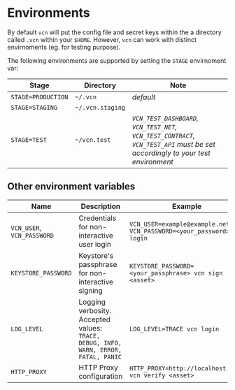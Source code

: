 # Environments

By default `vcn` will put the config file and secret keys within the a directory called `.vcn` within your `$HOME`.
However, `vcn` can work with distinct envirnoments (eg. for testing purpose).

The following environments are supported by setting the `STAGE` envirnoment var:

Stage | Directory | Note
------------ | ------------- | -------------
`STAGE=PRODUCTION` | `~/.vcn` | *default* 
`STAGE=STAGING` | `~/.vcn.staging` |
`STAGE=TEST` | `~/vcn.test` | *`VCN_TEST_DASHBOARD`, `VCN_TEST_NET`, `VCN_TEST_CONTRACT`, `VCN_TEST_API` must be set accordingly to your test environment*

## Other environment variables

Name | Description | Example 
------------ | ------------- | -------------
`VCN_USER`, `VCN_PASSWORD` | Credentials for non-interactive user login | `VCN_USER=example@example.net VCN_PASSWORD=<your_password> vcn login`
`KEYSTORE_PASSWORD` | Keystore's passphrase for non-interactive signing | `KEYSTORE_PASSWORD=<your_passphrase> vcn sign <asset>`
`LOG_LEVEL` | Logging verbosity. Accepted values: `TRACE, DEBUG, INFO, WARN, ERROR, FATAL, PANIC`  | `LOG_LEVEL=TRACE vcn login` 
`HTTP_PROXY` | HTTP Proxy configuration | `HTTP_PROXY=http://localhost:3128 vcn verify <asset>`